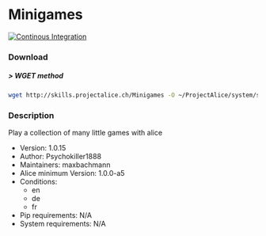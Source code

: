 # Minigames

[![Continous Integration](https://gitlab.com/project-alice-assistant/skills/skill_Minigames/badges/master/pipeline.svg)](https://gitlab.com/project-alice-assistant/skills/skill_Minigames/pipelines/latest)

### Download

##### > WGET method
```bash
wget http://skills.projectalice.ch/Minigames -O ~/ProjectAlice/system/skillInstallTickets/Minigames.install
```

### Description
Play a collection of many little games with alice

- Version: 1.0.15
- Author: Psychokiller1888
- Maintainers: maxbachmann
- Alice minimum Version: 1.0.0-a5
- Conditions:
  - en
  - de
  - fr
- Pip requirements: N/A
- System requirements: N/A

